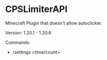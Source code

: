 # CPSLimiterAPI

Minecraft Plugin that doesn't allow autoclicker.

Version: 1.20.1 - 1.20.6

Commands:
- /settings <time/count> <value>
